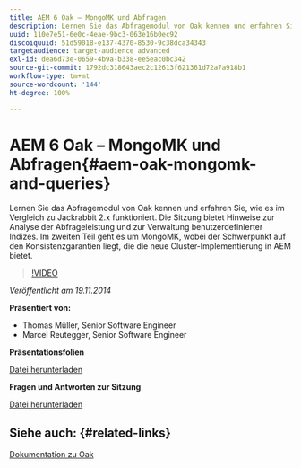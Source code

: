 ```yaml
---
title: AEM 6 Oak – MongoMK und Abfragen
description: Lernen Sie das Abfragemodul von Oak kennen und erfahren Sie, wie es im Vergleich zu Jackrabbit 2.x funktioniert. Die Sitzung bietet Hinweise zur Analyse der Abfrageleistung und zur Verwaltung benutzerdefinierter Indizes. Im zweiten Teil geht es um MongoMK, wobei der Schwerpunkt auf den Konsistenzgarantien liegt, die die neue Cluster-Implementierung in AEM bietet.
uuid: 110e7e51-6e0c-4eae-9bc3-063e16b0ec92
discoiquuid: 51d59018-e137-4370-8530-9c38dca34343
targetaudience: target-audience advanced
exl-id: dea6d73e-0659-4b9a-b338-ee5eac0bc342
source-git-commit: 1792dc318643aec2c12613f621361d72a7a918b1
workflow-type: tm+mt
source-wordcount: '144'
ht-degree: 100%

---
```


# AEM 6 Oak – MongoMK und Abfragen{#aem-oak-mongomk-and-queries}

Lernen Sie das Abfragemodul von Oak kennen und erfahren Sie, wie es im Vergleich zu Jackrabbit 2.x funktioniert. Die Sitzung bietet Hinweise zur Analyse der Abfrageleistung und zur Verwaltung benutzerdefinierter Indizes. Im zweiten Teil geht es um MongoMK, wobei der Schwerpunkt auf den Konsistenzgarantien liegt, die die neue Cluster-Implementierung in AEM bietet.

>[!VIDEO](https://video.tv.adobe.com/v/19402/?quality=9)

*Veröffentlicht am 19.11.2014*

**Präsentiert von:**

* Thomas Müller, Senior Software Engineer
* Marcel Reutegger, Senior Software Engineer

**Präsentationsfolien**

[Datei herunterladen](assets/aem-6-oak-mongomk-and-queries.pdf)

**Fragen und Antworten zur Sitzung**

[Datei herunterladen](assets/q-a-11-19-14-gem-session-oak.pdf)

## Siehe auch: {#related-links}

[Dokumentation zu Oak](https://jackrabbit.apache.org/oak/docs/)

<!--
[Get back to the Overview](https://helpx.adobe.com/experience-manager/kt/eseminars/gems/aem-index.html)
-->
